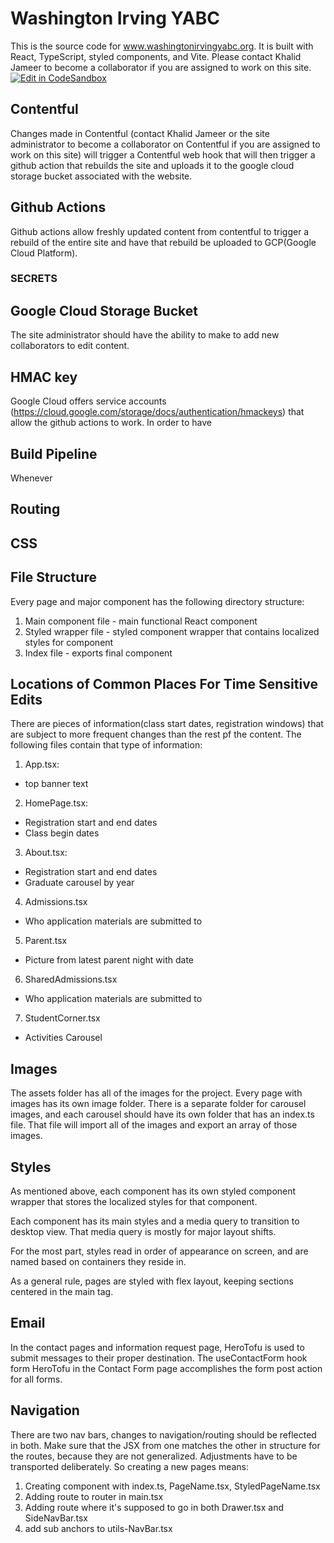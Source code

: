 # Washington Irving YABC
This is the source code for www.washingtonirvingyabc.org. It is built with React, TypeScript, styled components, and Vite. Please contact Khalid Jameer to become a collaborator if you are assigned to work on this site.
[![Edit in CodeSandbox](https://assets.codesandbox.io/github/button-edit-lime.svg)](https://codesandbox.io/p/github/kjameer0/yabc-site/main)

## Contentful
Changes made in Contentful (contact Khalid Jameer or the site administrator to become a collaborator on Contentful if you are assigned to work on this site) will trigger a Contentful web hook that will then trigger a github action that rebuilds the site and uploads it to the google cloud storage bucket associated with the website.
## Github Actions
Github actions allow freshly updated content from contentful to trigger a rebuild of the entire site and have that rebuild be uploaded to GCP(Google Cloud Platform).
### SECRETS

## Google Cloud Storage Bucket
The site administrator should have the ability to make to add new collaborators to edit content.
## HMAC key
Google Cloud offers service accounts (https://cloud.google.com/storage/docs/authentication/hmackeys) that allow the github actions to work.
In order to have
## Build Pipeline
Whenever
## Routing
## CSS

## File Structure
Every page and major component has the following directory structure:
1. Main component file - main functional React component
2. Styled wrapper file - styled component wrapper that contains localized styles for component
3. Index file - exports final component

## Locations of Common Places For Time Sensitive Edits
There are pieces of information(class start dates, registration windows) that are subject to more frequent changes than the rest pf the content. The following files contain that type of information:
1. App.tsx:
  - top banner text
2. HomePage.tsx:
  - Registration start and end dates
  - Class begin dates
3. About.tsx:
  - Registration start and end dates
  - Graduate carousel by year
4. Admissions.tsx
  - Who application materials are submitted to
5. Parent.tsx
  - Picture from latest parent night with date
6. SharedAdmissions.tsx
  - Who application materials are submitted to
7. StudentCorner.tsx
  - Activities Carousel

## Images
The assets folder has all of the images for the project. Every page with images has its own image folder. There is a separate folder for carousel images, and each carousel should have its own folder that has an index.ts file. That file will import all of the images and export an array of those images.

## Styles
As mentioned above, each component has its own styled component wrapper that stores the localized styles for that component.

Each component has its main styles and a media query to transition to desktop view. That media query is mostly for major layout shifts.

For the most part, styles read in order of appearance on screen, and are named based on containers they reside in.

As a general rule, pages are styled with flex layout, keeping sections centered in the main tag.

## Email
In the contact pages and information request page, HeroTofu is used to submit messages to their proper destination. The useContactForm hook form HeroTofu in the Contact Form page accomplishes the form post action for all forms.

## Navigation
There are two nav bars, changes to navigation/routing should be reflected in both. Make sure that the JSX from one matches the other in structure for the routes, because they are not generalized. Adjustments have to be transported deliberately. So creating a new pages means:
1. Creating component with index.ts, PageName.tsx, StyledPageName.tsx
2. Adding route to router in main.tsx
3. Adding route where it's supposed to go in both Drawer.tsx and SideNavBar.tsx
4. add sub anchors to utils-NavBar.tsx





